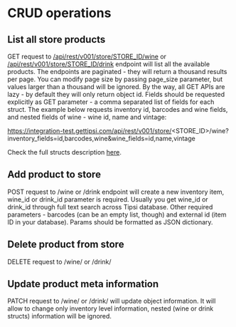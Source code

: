 # CRUD operations

## List all store products

GET request to [/api/rest/v001/store/STORE_ID/wine](/endpoints.md) or [/api/rest/v001/store/STORE_ID/drink](/endpoints.md) endpoint will list all the available products. The endpoints are paginated - they will return a thousand results per page. You can modify page size by passing page_size parameter, but values larger than a thousand will be ignored.
By the way, all GET APIs are lazy - by default they will only return object id. Fields should be requested explicitly as GET parameter - a comma separated list of fields for each struct.
The example below requests inventory id, barcodes and wine fields, and nested fields of wine - wine id, name and vintage:

https://integration-test.gettipsi.com/api/rest/v001/store/<STORE_ID>/wine?inventory_fields=id,barcodes,wine&wine_fields=id,name,vintage

Check the full structs description [here](/struts.md).

## Add product to store
POST request to /wine or /drink endpoint will create a new inventory item, wine_id or drink_id parameter is required. Usually you get wine_id or drink_id through full text search across Tipsi database. Other required parameters - barcodes (can be an empty list, though) and external id (item ID in your database). Params should be formatted as JSON dictionary.

## Delete product from store
DELETE request to /wine/<INVENTORY ID>  or /drink/<INVENTORY ID> 

## Update product meta information
PATCH request to /wine/<INVENTORY ID> or /drink/<INVENTORY ID> will update object information.  It will allow to change only inventory level information, nested (wine or drink structs) information will be ignored.